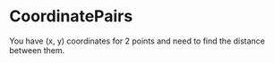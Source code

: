 # CoordinatePairs
You have (x, y) coordinates for 2 points and need to find the distance between them. 
